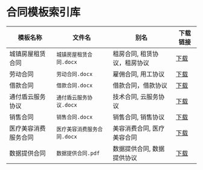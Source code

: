 # 合同模板索引库

| 模板名称          | 文件名                     | 别名                       | 下载链接                                                                 |
|-------------------|----------------------------|----------------------------|--------------------------------------------------------------------------|
| 城镇房屋租赁合同    | `城镇房屋租赁合同.docx` | 租房合同, 租赁协议，租房协议      | [下载](https://github.com/Kairos-Wang/Contract-Template/raw/refs/heads/main/Template/城镇房屋租赁合同.docx?token=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) |
| 劳动合同           | `劳动合同.docx`         | 雇佣合同, 用工协议            | [下载](https://github.com/Kairos-Wang/Contract-Template/raw/refs/heads/main/Template/劳动合同.docx?token=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)     |
| 借款合同           | `借款合同.docx`         | 借款合同，借款协议            | [下载](https://github.com/Kairos-Wang/Contract-Template/raw/refs/heads/main/Template/借款合同.docx?token=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)       |
| 通付盾云服务协议    | `通付盾云服务协议.docx` | 技术合同, 云服务协议          | [下载](https://github.com/Kairos-Wang/Contract-Template/raw/refs/heads/main/Template/通付盾云服务协议.docx?token=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) |
| 销售合同            | `销售合同.docx`        | 销售合同, 销售协议            | [下载](https://github.com/Kairos-Wang/Contract-Template/raw/refs/heads/main/Template/销售合同.docx?token=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) |
| 医疗美容消费服务合同 | `医疗美容消费服务合同.docx`     | 美容消费合同, 医疗美容合同     | [下载](https://github.com/Kairos-Wang/Contract-Template/raw/refs/heads/main/Template/医疗美容消费服务合同.docx?token=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) |
| 数据提供合同  | `数据提供合同.pdf` | 数据提供合同, 数据提供协议         | [下载](https://github.com/Kairos-Wang/Contract-Template/raw/refs/heads/main/Template/数据提供合同.pdf?token=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) |
